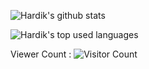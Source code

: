 ![Hardik's github stats](https://github-readme-stats.vercel.app/api?username=oddlyspaced&show_icons=true&count_private=true)

![Hardik's top used languages](https://github-readme-stats.vercel.app/api/top-langs/?username=oddlyspaced&exclude_repo=dt_laurel_sprout,dt_laurel_sprout_oss,vt_laurel_sprout,vt_laurel_sprout_oss,shrp_xiaomi_laurel_sprout,oddlyspaced.github.io,gims-dump,device_oneplus_avicii)

Viewer Count :
 ![Visitor Count](https://profile-counter.glitch.me/{oddlyspaced}/count.svg)
